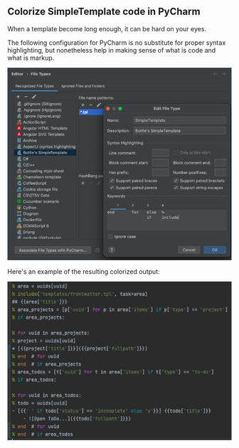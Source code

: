 ## Colorize SimpleTemplate code in PyCharm
When a template become long enough, it can be hard on your eyes.

The following configuration for PyCharm is no substitute for proper
syntax highlighting, but nonetheless help in making sense of what is
code and what is markup.

![PyCharm configuration](PyCharm_config.png)

Here's an example of the resulting colorized output:

![SimpleTemplate colorized](SimpleTemplate_colorized.png)
